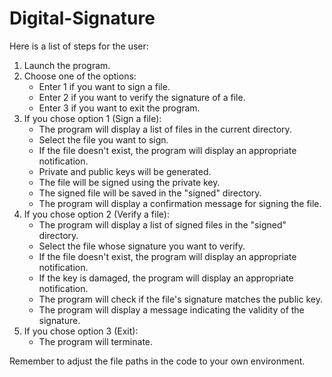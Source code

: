 # Digital-Signature

Here is a list of steps for the user:

1. Launch the program.
2. Choose one of the options:
   - Enter 1 if you want to sign a file.
   - Enter 2 if you want to verify the signature of a file.
   - Enter 3 if you want to exit the program.
3. If you chose option 1 (Sign a file):
   - The program will display a list of files in the current directory.
   - Select the file you want to sign.
   - If the file doesn't exist, the program will display an appropriate notification.
   - Private and public keys will be generated.
   - The file will be signed using the private key.
   - The signed file will be saved in the "signed" directory.
   - The program will display a confirmation message for signing the file.
4. If you chose option 2 (Verify a file):
   - The program will display a list of signed files in the "signed" directory.
   - Select the file whose signature you want to verify.
   - If the file doesn't exist, the program will display an appropriate notification.
   - If the key is damaged, the program will display an appropriate notification.
   - The program will check if the file's signature matches the public key.
   - The program will display a message indicating the validity of the signature.
5. If you chose option 3 (Exit):
   - The program will terminate.
   
Remember to adjust the file paths in the code to your own environment.
